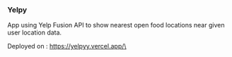 
### Yelpy

App using Yelp Fusion API to show nearest open food locations near given user location data.


Deployed on : https://yelpyy.vercel.app/\

